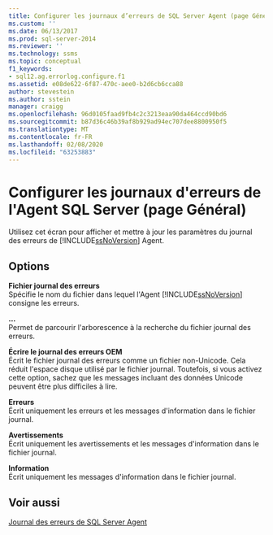 ```yaml
---
title: Configurer les journaux d’erreurs de SQL Server Agent (page Général) | Microsoft Docs
ms.custom: ''
ms.date: 06/13/2017
ms.prod: sql-server-2014
ms.reviewer: ''
ms.technology: ssms
ms.topic: conceptual
f1_keywords:
- sql12.ag.errorlog.configure.f1
ms.assetid: e08de622-6f87-470c-aee0-b2d6cb6cca88
author: stevestein
ms.author: sstein
manager: craigg
ms.openlocfilehash: 96d0105faad9fb4c2c3213eaa90da464ccd90bd6
ms.sourcegitcommit: b87d36c46b39af8b929ad94ec707dee8800950f5
ms.translationtype: MT
ms.contentlocale: fr-FR
ms.lasthandoff: 02/08/2020
ms.locfileid: "63253883"
---
```

# <a name="configure-sql-server-agent-error-logs-general-page"></a>Configurer les journaux d'erreurs de l'Agent SQL Server (page Général)
  Utilisez cet écran pour afficher et mettre à jour les paramètres du journal des erreurs de [!INCLUDE[ssNoVersion](../../includes/ssnoversion-md.md)] Agent.  
  
## <a name="options"></a>Options  
 **Fichier journal des erreurs**  
 Spécifie le nom du fichier dans lequel l'Agent [!INCLUDE[ssNoVersion](../../includes/ssnoversion-md.md)] consigne les erreurs.  
  
 **...**  
 Permet de parcourir l'arborescence à la recherche du fichier journal des erreurs.  
  
 **Écrire le journal des erreurs OEM**  
 Écrit le fichier journal des erreurs comme un fichier non-Unicode. Cela réduit l'espace disque utilisé par le fichier journal. Toutefois, si vous activez cette option, sachez que les messages incluant des données Unicode peuvent être plus difficiles à lire.  
  
 **Erreurs**  
 Écrit uniquement les erreurs et les messages d'information dans le fichier journal.  
  
 **Avertissements**  
 Écrit uniquement les avertissements et les messages d'information dans le fichier journal.  
  
 **Information**  
 Écrit uniquement les messages d'information dans le fichier journal.  
  
## <a name="see-also"></a>Voir aussi  
 [Journal des erreurs de SQL Server Agent](sql-server-agent-error-log.md)  
  
  
